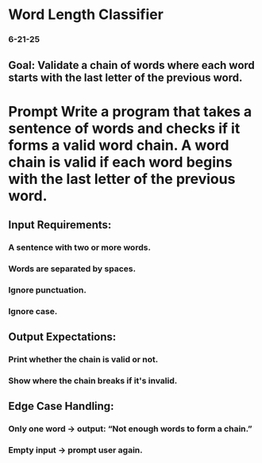 # Word Length Classifier

### 6-21-25

## Goal: Validate a chain of words where each word starts with the last letter of the previous word.

# Prompt Write a program that takes a sentence of words and checks if it forms a valid word chain. A word chain is valid if each word begins with the last letter of the previous word.

## Input Requirements:

### A sentence with two or more words.
### Words are separated by spaces.
### Ignore punctuation.
### Ignore case.

## Output Expectations:

### Print whether the chain is valid or not.
### Show where the chain breaks if it's invalid.

## Edge Case Handling:

### Only one word → output: “Not enough words to form a chain.”
### Empty input → prompt user again.
